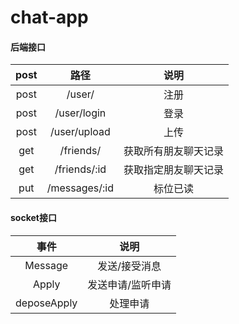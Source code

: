 # chat-app

#### 后端接口

| post |     路径      |         说明         |
| :--: | :-----------: | :------------------: |
| post |    /user/     |         注册         |
| post |  /user/login  |         登录         |
| post | /user/upload  |         上传         |
| get  |   /friends/   | 获取所有朋友聊天记录 |
| get  | /friends/:id  | 获取指定朋友聊天记录 |
| put  | /messages/:id |       标位已读       |

#### socket接口

|    事件     |       说明        |
| :---------: | :---------------: |
|   Message   |   发送/接受消息   |
|    Apply    | 发送申请/监听申请 |
| deposeApply |     处理申请      |

